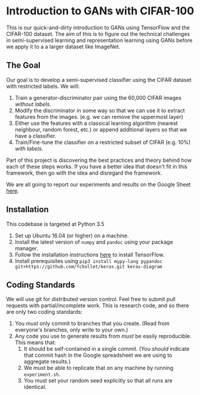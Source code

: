 # Introduction to GANs with CIFAR-100

This is our quick-and-dirty introduction to GANs using TensorFlow and the CIFAR-100 dataset. The aim of this is to figure out the technical challenges in semi-supervised learning and representation learning using GANs before we apply it to a a larger dataset like ImageNet.

## The Goal

Our goal is to develop a semi-supervised classifier using the CIFAR dataset with restricted labels. We will:

1. Train a generator-discriminator pair using the 60,000 CIFAR images _without labels_.
2. Modify the discriminator in some way so that we can use it to extract features from the images. (e.g. we can remove the uppermost layer)
3. Either use the features with a classical learning algorithm (nearest neighbour, random forest, etc.) or append additional layers so that we have a classifier.
4. Train/Fine-tune the classifier on a restricted subset of CIFAR (e.g. 10%) _with labels_.

Part of this project is discovering the best practices and theory behind how each of these steps works. If you have a better idea that doesn't fit in this framework, then go with the idea and disregard the framework.

We are all going to report our experiments and results on the Google Sheet [here](https://docs.google.com/spreadsheets/d/1fVaBiB3TY8EiS3K_oi7miL5MGW4lD_SWG8g-FvbUUq4/edit?usp=sharing).

## Installation

This codebase is targeted at Python 3.5

1. Set up Ubuntu 16.04 (or higher) on a machine.
2. Install the latest version of `numpy` and `pandoc` using your package manager.
3. Follow the installation instructions [here](https://www.tensorflow.org/install/install_linux#InstallingNativePip) to install TensorFlow.
4. Install prerequisites using `pip3 install mypy-lang pypandoc git+https://github.com/fchollet/keras.git keras-diagram`

## Coding Standards
We will use git for distributed version control. Feel free to submit pull requests with partial/incomplete work. This is research code, and so there are only two coding standards:

1. You _must_ only commit to branches that you create. (Read from everyone's branches, only write to your own.)
2. Any code you use to generate results from _must_ be easily reproducible. This means that:
   1. It should be self-contained in a single commit. (You _should_ indicate that commit hash in the Google spreadsheet we are using to aggregate results.)
   2. We must be able to replicate that on any machine by running `experiment.sh`.
   3. You must set your random seed explicitly so that all runs are identical.
